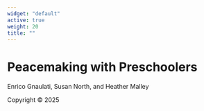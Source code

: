 ```yaml
---
widget: "default"
active: true
weight: 20
title: ""
---
```


<div class="book-title-widget">
  <h1 class="book-title">Peacemaking with Preschoolers</h1>
  <p class="book-authors">Enrico Gnaulati, Susan North, and Heather Malley</p>
  <p class="book-copyright">Copyright © 2025</p>
</div>